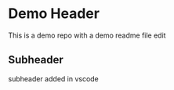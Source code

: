 # Demo Header

This is a demo repo with a demo readme file
edit


## Subheader
subheader added in vscode